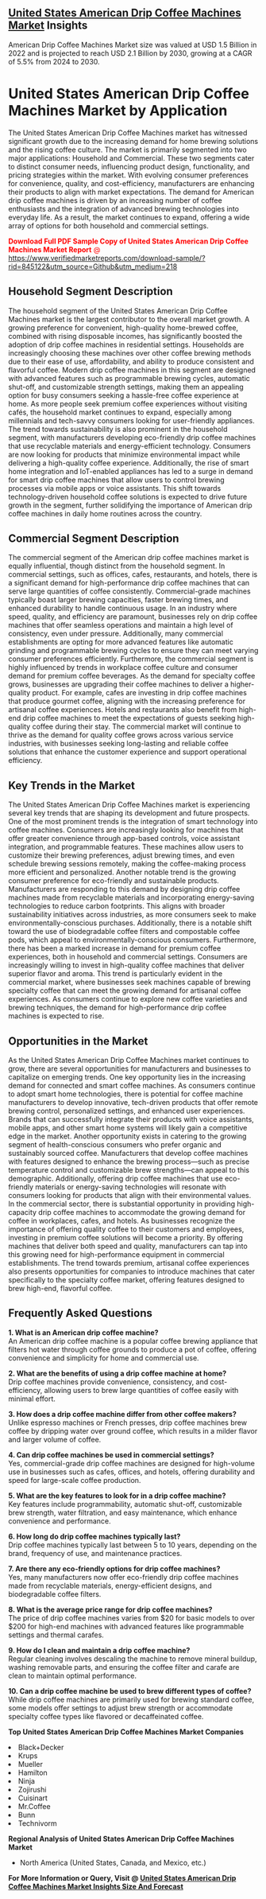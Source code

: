 <h2><a href="https://www.verifiedmarketreports.com/download-sample/?rid=845122&amp;utm_source=Github&amp;utm_medium=218" target="_blank">United States American Drip Coffee Machines Market</a> Insights</h2><p>American Drip Coffee Machines Market size was valued at USD 1.5 Billion in 2022 and is projected to reach USD 2.1 Billion by 2030, growing at a CAGR of 5.5% from 2024 to 2030.</p><p><h1>United States American Drip Coffee Machines Market by Application</h1> <p>The United States American Drip Coffee Machines market has witnessed significant growth due to the increasing demand for home brewing solutions and the rising coffee culture. The market is primarily segmented into two major applications: Household and Commercial. These two segments cater to distinct consumer needs, influencing product design, functionality, and pricing strategies within the market. With evolving consumer preferences for convenience, quality, and cost-efficiency, manufacturers are enhancing their products to align with market expectations. The demand for American drip coffee machines is driven by an increasing number of coffee enthusiasts and the integration of advanced brewing technologies into everyday life. As a result, the market continues to expand, offering a wide array of options for both household and commercial settings. <p><span class=""><span style="color: #ff0000;"><strong>Download Full PDF Sample Copy of United States American Drip Coffee Machines Market Report</strong> @ </span><a href="https://www.verifiedmarketreports.com/download-sample/?rid=845122&amp;utm_source=Github&amp;utm_medium=218" target="_blank">https://www.verifiedmarketreports.com/download-sample/?rid=845122&amp;utm_source=Github&amp;utm_medium=218</a></span></p> </p> <h2>Household Segment Description</h2> <p>The household segment of the United States American Drip Coffee Machines market is the largest contributor to the overall market growth. A growing preference for convenient, high-quality home-brewed coffee, combined with rising disposable incomes, has significantly boosted the adoption of drip coffee machines in residential settings. Households are increasingly choosing these machines over other coffee brewing methods due to their ease of use, affordability, and ability to produce consistent and flavorful coffee. Modern drip coffee machines in this segment are designed with advanced features such as programmable brewing cycles, automatic shut-off, and customizable strength settings, making them an appealing option for busy consumers seeking a hassle-free coffee experience at home. As more people seek premium coffee experiences without visiting cafés, the household market continues to expand, especially among millennials and tech-savvy consumers looking for user-friendly appliances. The trend towards sustainability is also prominent in the household segment, with manufacturers developing eco-friendly drip coffee machines that use recyclable materials and energy-efficient technology. Consumers are now looking for products that minimize environmental impact while delivering a high-quality coffee experience. Additionally, the rise of smart home integration and IoT-enabled appliances has led to a surge in demand for smart drip coffee machines that allow users to control brewing processes via mobile apps or voice assistants. This shift towards technology-driven household coffee solutions is expected to drive future growth in the segment, further solidifying the importance of American drip coffee machines in daily home routines across the country. </p> <h2>Commercial Segment Description</h2> <p>The commercial segment of the American drip coffee machines market is equally influential, though distinct from the household segment. In commercial settings, such as offices, cafes, restaurants, and hotels, there is a significant demand for high-performance drip coffee machines that can serve large quantities of coffee consistently. Commercial-grade machines typically boast larger brewing capacities, faster brewing times, and enhanced durability to handle continuous usage. In an industry where speed, quality, and efficiency are paramount, businesses rely on drip coffee machines that offer seamless operations and maintain a high level of consistency, even under pressure. Additionally, many commercial establishments are opting for more advanced features like automatic grinding and programmable brewing cycles to ensure they can meet varying consumer preferences efficiently. Furthermore, the commercial segment is highly influenced by trends in workplace coffee culture and consumer demand for premium coffee beverages. As the demand for specialty coffee grows, businesses are upgrading their coffee machines to deliver a higher-quality product. For example, cafes are investing in drip coffee machines that produce gourmet coffee, aligning with the increasing preference for artisanal coffee experiences. Hotels and restaurants also benefit from high-end drip coffee machines to meet the expectations of guests seeking high-quality coffee during their stay. The commercial market will continue to thrive as the demand for quality coffee grows across various service industries, with businesses seeking long-lasting and reliable coffee solutions that enhance the customer experience and support operational efficiency. </p> <h2>Key Trends in the Market</h2> <p>The United States American Drip Coffee Machines market is experiencing several key trends that are shaping its development and future prospects. One of the most prominent trends is the integration of smart technology into coffee machines. Consumers are increasingly looking for machines that offer greater convenience through app-based controls, voice assistant integration, and programmable features. These machines allow users to customize their brewing preferences, adjust brewing times, and even schedule brewing sessions remotely, making the coffee-making process more efficient and personalized. Another notable trend is the growing consumer preference for eco-friendly and sustainable products. Manufacturers are responding to this demand by designing drip coffee machines made from recyclable materials and incorporating energy-saving technologies to reduce carbon footprints. This aligns with broader sustainability initiatives across industries, as more consumers seek to make environmentally-conscious purchases. Additionally, there is a notable shift toward the use of biodegradable coffee filters and compostable coffee pods, which appeal to environmentally-conscious consumers. Furthermore, there has been a marked increase in demand for premium coffee experiences, both in household and commercial settings. Consumers are increasingly willing to invest in high-quality coffee machines that deliver superior flavor and aroma. This trend is particularly evident in the commercial market, where businesses seek machines capable of brewing specialty coffee that can meet the growing demand for artisanal coffee experiences. As consumers continue to explore new coffee varieties and brewing techniques, the demand for high-performance drip coffee machines is expected to rise. <h2>Opportunities in the Market</h2> <p>As the United States American Drip Coffee Machines market continues to grow, there are several opportunities for manufacturers and businesses to capitalize on emerging trends. One key opportunity lies in the increasing demand for connected and smart coffee machines. As consumers continue to adopt smart home technologies, there is potential for coffee machine manufacturers to develop innovative, tech-driven products that offer remote brewing control, personalized settings, and enhanced user experiences. Brands that can successfully integrate their products with voice assistants, mobile apps, and other smart home systems will likely gain a competitive edge in the market. Another opportunity exists in catering to the growing segment of health-conscious consumers who prefer organic and sustainably sourced coffee. Manufacturers that develop coffee machines with features designed to enhance the brewing process—such as precise temperature control and customizable brew strengths—can appeal to this demographic. Additionally, offering drip coffee machines that use eco-friendly materials or energy-saving technologies will resonate with consumers looking for products that align with their environmental values. In the commercial sector, there is substantial opportunity in providing high-capacity drip coffee machines to accommodate the growing demand for coffee in workplaces, cafes, and hotels. As businesses recognize the importance of offering quality coffee to their customers and employees, investing in premium coffee solutions will become a priority. By offering machines that deliver both speed and quality, manufacturers can tap into this growing need for high-performance equipment in commercial establishments. The trend towards premium, artisanal coffee experiences also presents opportunities for companies to introduce machines that cater specifically to the specialty coffee market, offering features designed to brew high-end, flavorful coffee. </p> <h2>Frequently Asked Questions</h2> <p><b>1. What is an American drip coffee machine?</b><br> An American drip coffee machine is a popular coffee brewing appliance that filters hot water through coffee grounds to produce a pot of coffee, offering convenience and simplicity for home and commercial use.</p> <p><b>2. What are the benefits of using a drip coffee machine at home?</b><br> Drip coffee machines provide convenience, consistency, and cost-efficiency, allowing users to brew large quantities of coffee easily with minimal effort.</p> <p><b>3. How does a drip coffee machine differ from other coffee makers?</b><br> Unlike espresso machines or French presses, drip coffee machines brew coffee by dripping water over ground coffee, which results in a milder flavor and larger volume of coffee.</p> <p><b>4. Can drip coffee machines be used in commercial settings?</b><br> Yes, commercial-grade drip coffee machines are designed for high-volume use in businesses such as cafes, offices, and hotels, offering durability and speed for large-scale coffee production.</p> <p><b>5. What are the key features to look for in a drip coffee machine?</b><br> Key features include programmability, automatic shut-off, customizable brew strength, water filtration, and easy maintenance, which enhance convenience and performance.</p> <p><b>6. How long do drip coffee machines typically last?</b><br> Drip coffee machines typically last between 5 to 10 years, depending on the brand, frequency of use, and maintenance practices.</p> <p><b>7. Are there any eco-friendly options for drip coffee machines?</b><br> Yes, many manufacturers now offer eco-friendly drip coffee machines made from recyclable materials, energy-efficient designs, and biodegradable coffee filters.</p> <p><b>8. What is the average price range for drip coffee machines?</b><br> The price of drip coffee machines varies from $20 for basic models to over $200 for high-end machines with advanced features like programmable settings and thermal carafes.</p> <p><b>9. How do I clean and maintain a drip coffee machine?</b><br> Regular cleaning involves descaling the machine to remove mineral buildup, washing removable parts, and ensuring the coffee filter and carafe are clean to maintain optimal performance.</p> <p><b>10. Can a drip coffee machine be used to brew different types of coffee?</b><br> While drip coffee machines are primarily used for brewing standard coffee, some models offer settings to adjust brew strength or accommodate specialty coffee types like flavored or decaffeinated coffee.</p> </p><p><strong>Top United States American Drip Coffee Machines Market Companies</strong></p><div data-test-id=""><p><li>Black+Decker</li><li> Krups</li><li> Mueller</li><li> Hamilton</li><li> Ninja</li><li> Zojirushi</li><li> Cuisinart</li><li> Mr.Coffee</li><li> Bunn</li><li> Technivorm</li></p><div><strong>Regional Analysis of&nbsp;United States American Drip Coffee Machines Market</strong></div><ul><li dir="ltr"><p dir="ltr">North America&nbsp;(United States, Canada, and Mexico, etc.)</p></li></ul><p><strong>For More Information or Query, Visit @&nbsp;</strong><strong><a href="https://www.verifiedmarketreports.com/product/american-drip-coffee-machines-market/?utm_source=Github&amp;utm_medium=218" target="_blank">United States American Drip Coffee Machines Market Insights Size And Forecast</a></strong></p></div>
